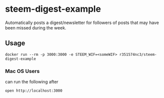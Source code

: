 # steem-digest-example 

Automatically posts a digest/newsletter for followers of posts that may have been missed during the week.


## Usage

`docker run --rm -p 3000:3000 -e STEEM_WIF=<someWIF> r351574nc3/steem-digest-example`

### Mac OS Users

can run the following after

`open http://localhost:3000`